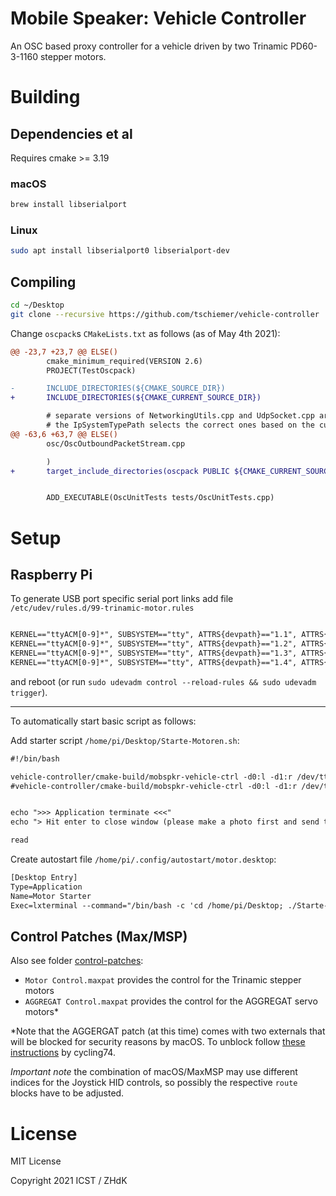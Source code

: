 # Mobile Speaker: Vehicle Controller

An OSC based proxy controller for a vehicle driven by two Trinamic PD60-3-1160 stepper motors.

# Building

## Dependencies et al

Requires cmake >= 3.19

### macOS

```bash
brew install libserialport
```

### Linux

```bash
sudo apt install libserialport0 libserialport-dev
```





## Compiling

```bash
cd ~/Desktop
git clone --recursive https://github.com/tschiemer/vehicle-controller
```

Change `oscpack`s `CMakeLists.txt` as follows (as of May 4th 2021):

```diff
@@ -23,7 +23,7 @@ ELSE()
        cmake_minimum_required(VERSION 2.6)
        PROJECT(TestOscpack)

-       INCLUDE_DIRECTORIES(${CMAKE_SOURCE_DIR})
+       INCLUDE_DIRECTORIES(${CMAKE_CURRENT_SOURCE_DIR})

        # separate versions of NetworkingUtils.cpp and UdpSocket.cpp are provided for Win32 and POSIX
        # the IpSystemTypePath selects the correct ones based on the current platform
@@ -63,6 +63,7 @@ ELSE()
        osc/OscOutboundPacketStream.cpp

        )
+       target_include_directories(oscpack PUBLIC ${CMAKE_CURRENT_SOURCE_DIR})


        ADD_EXECUTABLE(OscUnitTests tests/OscUnitTests.cpp)
```

# Setup

## Raspberry Pi

To generate USB port specific serial port links add file `/etc/udev/rules.d/99-trinamic-motor.rules`
```txt

KERNEL=="ttyACM[0-9]*", SUBSYSTEM=="tty", ATTRS{devpath}=="1.1", ATTRS{idVendor}=="2a3c", ATTRS{idProduct}=="0100", SYMLINK="ttyMotor1"
KERNEL=="ttyACM[0-9]*", SUBSYSTEM=="tty", ATTRS{devpath}=="1.2", ATTRS{idVendor}=="2a3c", ATTRS{idProduct}=="0100", SYMLINK="ttyMotor2"
KERNEL=="ttyACM[0-9]*", SUBSYSTEM=="tty", ATTRS{devpath}=="1.3", ATTRS{idVendor}=="2a3c", ATTRS{idProduct}=="0100", SYMLINK="ttyMotor3"
KERNEL=="ttyACM[0-9]*", SUBSYSTEM=="tty", ATTRS{devpath}=="1.4", ATTRS{idVendor}=="2a3c", ATTRS{idProduct}=="0100", SYMLINK="ttyMotor4"
```
and reboot (or run `sudo udevadm control --reload-rules && sudo udevadm trigger`).

---
To automatically start basic script as follows:

Add starter script `/home/pi/Desktop/Starte-Motoren.sh`:
```txt
#!/bin/bash

vehicle-controller/cmake-build/mobspkr-vehicle-ctrl -d0:l -d1:r /dev/ttyMotor1 /dev/ttyMotor2
#vehicle-controller/cmake-build/mobspkr-vehicle-ctrl -d0:l -d1:r /dev/ttyACM0 /dev/ttyACM1


echo ">>> Application terminate <<<"
echo "> Hit enter to close window (please make a photo first and send to philip) <"

read
```

Create autostart file `/home/pi/.config/autostart/motor.desktop`:
```txt
[Desktop Entry]
Type=Application
Name=Motor Starter
Exec=lxterminal --command="/bin/bash -c 'cd /home/pi/Desktop; ./Starte-Motoren.sh; /bin/bash'"
```

## Control Patches (Max/MSP)

Also see folder [control-patches](control-patches):

- `Motor Control.maxpat` provides the control for the Trinamic stepper motors
- `AGGREGAT Control.maxpat` provides the control for the AGGREGAT servo motors*

*Note that the AGGERGAT patch (at this time) comes with two externals that will be blocked for security reasons by macOS. To unblock follow [these instructions](https://cycling74.com/articles/using-unsigned-max-externals-on-mac-os-10-15-catalina) by cycling74.

*Important note* the combination of macOS/MaxMSP may use different indices for the Joystick HID controls, so possibly the respective `route` blocks have to be adjusted.

# License

MIT License

Copyright 2021 ICST / ZHdK
